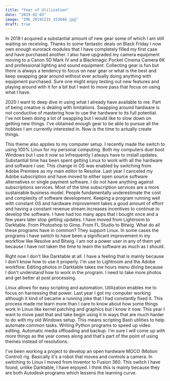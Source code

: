 ```yaml
---
title: "Year of Utilization"
date: "2019-02-03"
image: "IMG_20191215_152848.jpg"
draft: true
---
```


In 2019 I acquired a substantial amount of new gear some of which I am still waiting on receiving. Thanks to some fantastic deals on Black Friday I now own enough eurorack modules that I have completely filled my first case and have purchased another. I also have upgraded my camera equipment moving to a Canon 5D Mark IV and a Blackmagic Pocket Cinema Camera 6K and professional lighting and sound equipment. Collecting gear is fun but there is always a tendency to focus on near gear or what is the best and keep swapping gear around without ever actually doing anything with equipment purchased. Sure one might enjoy testing out new features and playing around with it for a bit but I want to move pass that focus on using what I have. 

2020 I want to deep dive in using what I already have available to me. Part of being creative is dealing with limitations. Swapping around hardware is not conductive of mastering how to use the hardware to its full potential. I've not been doing a lot of swapping but I would like to slow down on getting new things. I've obtained enough gear to be able to pursue all the hobbies I am currently interested in. Now is the time to actually create things.

This theme also applies to my computer setup. I recently made the switch to using 100% Linux for my personal computing. Both my computers duel boot Windows but I use it now so infrequently I always have to install updates. Substantial time has been spent getting Linux to work with all the hardware and software I use. This change in OS was enabled by switching from Adobe Premiere as my main editor to Resolve. Last year I canceled my Adobe subscription and have moved to either open source software alternatives or single payment software. I do not have anything against subscriptions services. Most of the time subscription services are a more sustainable business model. People fundamentally underestimate the cost and complexity of software development. Keeping a program running well with constant OS and hardware improvement takes a good amount of effort and having a constant revenue stream increases incentives to continue to develop the software. I have had too many apps that I bought once and a few years later stop getting updates. I have moved from Lightroom to Darktable. From Photoshop to Gimp. From FL Studio to Bitwig. What do all these programs have in common? They support Linux. In some cases the programs I have switch to have been a significant improvement in my workflow like Resolve and Bitwig. I am not a power user in any of them yet because I have not taken the time to learn the software as much as I should.

Right now I don't like Darktable at all. I have a feeling that is mainly because I don't know how to use it properly. I'm use to Lightroom and the Adobe workflow. Editing photos in Darktable takes me hours menu diving because I don't understand how to work in the program. I need to take more photos and get better at post processing. 

Linux allows for easy scripting and automation. Utilization enables me to focus on harnessing that power. Last year I got my computer working although it kind of became a running joke that I had constantly fixed it. This process made me learn more than I care to know about how some things work in Linux like kernel patching and graphics but I know it now. This year I want to move past that and take begin using it in ways that are much harder to do with my old Windows setup. This means scripting Bash utilities to help automate common tasks. Writing Python programs to speed up video editing. Automatic media offloading and backup. I'm sure I will come up with more things as the year comes along and that's part of the point of using themes instead of resolutions.

I've been working a project to develop an open hardware MOCO (Motion Control) rig. Basically it's a robot that moves and controls a camera. In switching to Linux I moved from Inventor to Fusion 360. This switch I have found, unlike Darktable, I have enjoyed. I think this is mainly because they are both Autodesk programs which lessens the learning curve.
